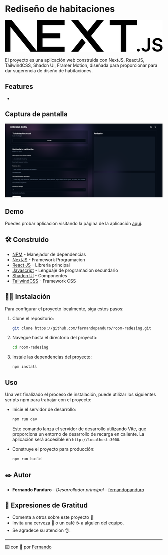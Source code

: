 # Rediseño de habitaciones

![Room Redesing](/public/next.svg)

El proyecto es una aplicación web construida con NextJS, ReactJS, TailwindCSS, Shadcn UI,  Framer Motion, diseñada para proporcionar para dar sugerencia de diseño de habitaciones.


## Features

- 


## Captura de pantalla

![Screenshot](/public/preview.png)


## Demo

Puedes probar aplicación visitando la página de la aplicación [aquí](https://room-redesing.vercel.app/).


## 🛠️ Construido 

* [NPM](https://www.npmjs.com/) - Manejador de dependencias
* [NextJS]([https://www.npmjs.com/](https://nextjs.org/)) - Framework Programacion
* [React JS](https://create-react-app.dev/) - Libreria principal
* [Javascript](https://developer.mozilla.org/es/docs/Web/JavaScript) - Lenguaje de programacion secundario
* [Shadcn UI](https://ui.shadcn.com/docs) - Componentes
* [TailwindCSS](https://tailwindcss.com/) - Framework CSS

  
## 🧑‍💻 Instalación

Para configurar el proyecto localmente, siga estos pasos:

1. Clone el repositorio:

   ```bash
   git clone https://github.com/fernandopanduro/room-redesing.git
   ```

2. Navegue hasta el directorio del proyecto:

   ```bash
   cd room-redesing
   ```

3. Instale las dependencias del proyecto:

   ```bash
   npm install
   ```


## Uso

Una vez finalizado el proceso de instalación, puede utilizar los siguientes scripts npm para trabajar con el proyecto:

- Inicie el servidor de desarrollo:

  ```bash
  npm run dev
  ```

  Este comando lanza el servidor de desarrollo utilizando Vite, que proporciona un entorno de desarrollo de recarga en caliente. La aplicación será accesible en `http://localhost:3000`.

- Construye el proyecto para producción:

  ```bash
  npm run build
  ```


## ✒️ Autor 

* **Fernando Panduro** - *Desarrollador principal* - [fernandopanduro](https://github.com/fernandopanduro)


## 🎁 Expresiones de Gratitud 

* Comenta a otros sobre este proyecto 📢
* Invita una cerveza 🍺 o un café ☕ a alguien del equipo. 
* Se agradece su atencion 👌.

---
⌨️ con 💪 por [Fernando](https://github.com/fernandopanduro)
